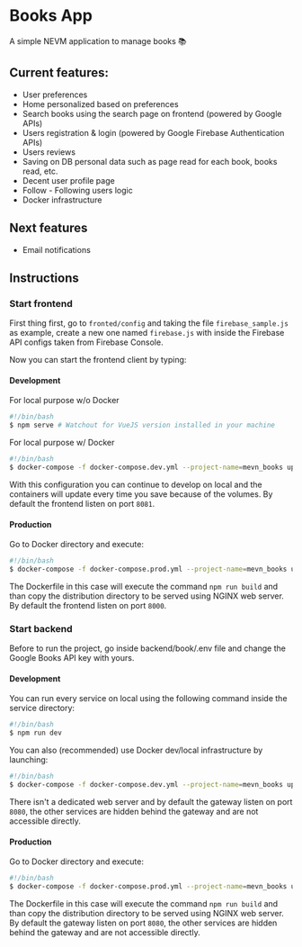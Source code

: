 # Books App
A simple NEVM application to manage books 📚

## Current features:
* User preferences
* Home personalized based on preferences
* Search books using the search page on frontend (powered by Google APIs)
* Users registration & login (powered by Google Firebase Authentication APIs)
* Users reviews
* Saving on DB personal data such as page read for each book, books read, etc.
* Decent user profile page
* Follow - Following users logic
* Docker infrastructure

## Next features
* Email notifications

## Instructions
### Start frontend
First thing first, go to ```fronted/config``` and taking the file ```firebase_sample.js``` as example, create a new one named ```firebase.js```
with inside the Firebase API configs taken from Firebase Console.

Now you can start the frontend client by typing:

#### Development
For local purpose w/o Docker
```bash
#!/bin/bash
$ npm serve # Watchout for VueJS version installed in your machine 
```
For local purpose w/ Docker
```bash
#!/bin/bash
$ docker-compose -f docker-compose.dev.yml --project-name=mevn_books up --build -d frontend
```
With this configuration you can continue to develop on local and the containers
will update every time you save because of the volumes.
By default the frontend listen on port ```8081```.
#### Production
Go to Docker directory and execute:
```bash
#!/bin/bash
$ docker-compose -f docker-compose.prod.yml --project-name=mevn_books up --build -d frontend
```
The Dockerfile in this case will execute the command ```npm run build``` and
than copy the distribution directory to be served using NGINX web server.
By default the frontend listen on port ```8000```.
### Start backend
Before to run the project, go inside backend/book/.env file and change the
Google Books API key with yours.

#### Development
You can run every service on local using the following command inside the
service directory:
```bash
#!/bin/bash
$ npm run dev
```
You can also (recommended) use Docker dev/local infrastructure by launching:
```bash
#!/bin/bash
$ docker-compose -f docker-compose.dev.yml --project-name=mevn_books up --build -d
```
There isn't a dedicated web server and by default the gateway listen on port ```8080```, the other services are hidden behind the gateway and are not
accessible directly.
#### Production
Go to Docker directory and execute:
```bash
#!/bin/bash
$ docker-compose -f docker-compose.prod.yml --project-name=mevn_books up --build -d
```
The Dockerfile in this case will execute the command ```npm run build``` and than
copy the distribution directory to be served using NGINX web server.
By default the gateway listen on port ```8080```, the other services are hidden behind the gateway and are not accessible directly.